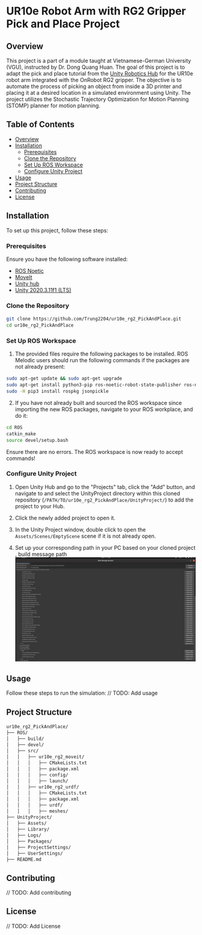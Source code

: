 # UR10e Robot Arm with RG2 Gripper Pick and Place Project

## Overview

This project is a part of a module taught at Vietnamese-German University (VGU), instructed by Dr. Dong Quang Huan. The goal of this project is to adapt the pick and place tutorial from the [Unity Robotics Hub](https://github.com/Unity-Technologies/Unity-Robotics-Hub/tree/main/tutorials/pick_and_place) for the UR10e robot arm integrated with the OnRobot RG2 gripper. The objective is to automate the process of picking an object from inside a 3D printer and placing it at a desired location in a simulated environment using Unity. The project utilizes the Stochastic Trajectory Optimization for Motion Planning (STOMP) planner for motion planning.

## Table of Contents

- [Overview](#overview)
- [Installation](#installation)
  - [Prerequisites](#prerequisites)
  - [Clone the Repository](#clone-the-repository)
  - [Set Up ROS Workspace](#set-up-ros-workspace)
  - [Configure Unity Project](#configure-unity-project)
- [Usage](#usage)
- [Project Structure](#project-structure)
- [Contributing](#contributing)
- [License](#license)

## Installation

To set up this project, follow these steps:

### Prerequisites

Ensure you have the following software installed:

- [ROS Noetic](http://wiki.ros.org/noetic/Installation/Ubuntu)
- [MoveIt](https://moveit.ros.org/install/)
- [Unity hub](https://unity.com/download)
- [Unity 2020.3.11f1 (LTS)](https://unity.com/releases/editor/archive)

### Clone the Repository

```bash
git clone https://github.com/Trung2204/ur10e_rg2_PickAndPlace.git
cd ur10e_rg2_PickAndPlace
```

### Set Up ROS Workspace

1. The provided files require the following packages to be installed. ROS Melodic users should run the following commands if the packages are not already present:

```bash
sudo apt-get update && sudo apt-get upgrade
sudo apt-get install python3-pip ros-noetic-robot-state-publisher ros-noetic-moveit ros-noetic-rosbridge-suite ros-noetic-joy ros-noetic-ros-control ros-noetic-ros-controllers
sudo -H pip3 install rospkg jsonpickle
```

2. If you have not already built and sourced the ROS workspace since importing the new ROS packages, navigate to your ROS workplace, and do it:

```bash
cd ROS
catkin_make
source devel/setup.bash
```

Ensure there are no errors. The ROS workspace is now ready to accept commands!

### Configure Unity Project

1. Open Unity Hub and go to the "Projects" tab, click the "Add" button, and navigate to and select the UnityProject directory within this cloned repository (`/PATH/TO/ur10e_rg2_PickAndPlace/UnityProject/`) to add the project to your Hub.

2. Click the newly added project to open it.

3. In the Unity Project window, double click to open the `Assets/Scenes/EmptyScene` scene if it is not already open.

4. Set up your corresponding path in your PC based on your cloned project , build message path
![Build msg](image/image.png)

## Usage

Follow these steps to run the simulation:
// TODO: Add usage

## Project Structure

```
ur10e_rg2_PickAndPlace/
├── ROS/
│   ├── build/
│   ├── devel/
│   ├── src/
│   │   ├── ur10e_rg2_moveit/
│   │   │   ├── CMakeLists.txt
│   │   │   ├── package.xml
│   │   │   ├── config/
│   │   │   ├── launch/
│   │   ├── ur10e_rg2_urdf/
│   │   │   ├── CMakeLists.txt
│   │   │   ├── package.xml
│   │   │   ├── urdf/
│   │   │   ├── meshes/
├── UnityProject/
│   ├── Assets/
│   ├── Library/
│   ├── Logs/
│   ├── Packages/
│   ├── ProjectSettings/
│   ├── UserSettings/
├── README.md
```

## Contributing
// TODO: Add contributing

## License
// TODO: Add License
